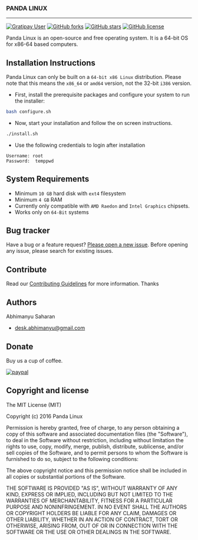 ### PANDA LINUX
---

[![Gratipay User](https://img.shields.io/gratipay/user/abhi1693.svg?style=flat-square)](https://gratipay.com/~abhi1693)
[![GitHub forks](https://img.shields.io/github/forks/PandaLinux/pandaOS.svg?style=flat-square)](https://github.com/PandaLinux/pandaOS/network)
[![GitHub stars](https://img.shields.io/github/stars/PandaLinux/pandaOS.svg?style=flat-square)](https://github.com/PandaLinux/pandaOS/stargazers)
[![GitHub license](https://img.shields.io/badge/license-MIT-blue.svg?style=flat-square)](https://raw.githubusercontent.com/PandaLinux/pandaOS/plasma/LICENSE.md)

Panda Linux is an open-source and free operating system. It is a 64-bit OS for x86-64 based computers.

## Installation Instructions

Panda Linux can only be built on a `64-bit x86 Linux` distribution. Please note that this means the `x86_64` or `amd64` version, not the 32-bit `i386` version.

- First, install the prerequisite packages and configure your system to run the installer:

```sh
bash configure.sh
```

- Now, start your installation and follow the on screen instructions.

```sh
./install.sh
```

- Use the following credentials to login after installation

```
Username: root
Password:  temppwd
```

## System Requirements

- Minimum `10 GB` hard disk with `ext4` filesystem
- Minimum `4 GB` RAM
- Currently only compatible with `AMD Raedon` and `Intel Graphics` chipsets.
- Works only on `64-Bit` systems

## Bug tracker

Have a bug or a feature request? [Please open a new issue](https://github.com/PandaLinux/pandaOS/issues/new). Before opening any issue, please search for existing issues.

## Contribute

Read our [Contributing Guidelines](Contributing.md) for more information. Thanks

## Authors

Abhimanyu Saharan
- [desk.abhimanyu@gmail.com](mailto:desk.abhimanyu@gmail.com)

## Donate

Buy us a cup of coffee.

[![paypal](https://www.paypalobjects.com/en_US/i/btn/btn_donateCC_LG.gif)](https://www.paypal.com/cgi-bin/webscr?cmd=_s-xclick&hosted_button_id=ZJDFMDKR9X6P8)

## Copyright and license

The MIT License (MIT)

Copyright (c) 2016 Panda Linux

Permission is hereby granted, free of charge, to any person obtaining a copy
of this software and associated documentation files (the "Software"), to deal
in the Software without restriction, including without limitation the rights
to use, copy, modify, merge, publish, distribute, sublicense, and/or sell
copies of the Software, and to permit persons to whom the Software is
furnished to do so, subject to the following conditions:

The above copyright notice and this permission notice shall be included in all
copies or substantial portions of the Software.

THE SOFTWARE IS PROVIDED "AS IS", WITHOUT WARRANTY OF ANY KIND, EXPRESS OR
IMPLIED, INCLUDING BUT NOT LIMITED TO THE WARRANTIES OF MERCHANTABILITY,
FITNESS FOR A PARTICULAR PURPOSE AND NONINFRINGEMENT. IN NO EVENT SHALL THE
AUTHORS OR COPYRIGHT HOLDERS BE LIABLE FOR ANY CLAIM, DAMAGES OR OTHER
LIABILITY, WHETHER IN AN ACTION OF CONTRACT, TORT OR OTHERWISE, ARISING FROM,
OUT OF OR IN CONNECTION WITH THE SOFTWARE OR THE USE OR OTHER DEALINGS IN THE
SOFTWARE.
